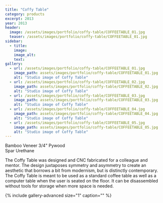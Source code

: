 ```yaml
---
title: "Coffy Table"
category: products
excerpt: 2013
year: 2013
header:
  image: /assets/images/portfolio/coffy-table/COFFEETABLE_01.jpg
  teaser: /assets/images/portfolio/coffy-table/COFFEETABLE_01.jpg
sidebar:
  - title:
    image:
    image_alt:
    text:
gallery:
  - url: /assets/images/portfolio/coffy-table/COFFEETABLE_01.jpg
    image_path: assets/images/portfolio/coffy-table/COFFEETABLE_01.jpg
    alt: "Studio image of Coffy Table"
  - url: /assets/images/portfolio/coffy-table/COFFEETABLE_02.jpg
    image_path: assets/images/portfolio/coffy-table/COFFEETABLE_02.jpg
    alt: "Studio image of Coffy Table"
  - url: /assets/images/portfolio/coffy-table/COFFEETABLE_03.jpg
    image_path: assets/images/portfolio/coffy-table/COFFEETABLE_03.jpg
    alt: "Studio image of Coffy Table"
  - url: /assets/images/portfolio/coffy-table/COFFEETABLE_04.jpg
    image_path: assets/images/portfolio/coffy-table/COFFEETABLE_04.jpg
    alt: "Studio image of Coffy Table"
  - url: /assets/images/portfolio/coffy-table/COFFEETABLE_05.jpg
    image_path: assets/images/portfolio/coffy-table/COFFEETABLE_05.jpg
    alt: "Studio image of Coffy Table"
---
```

Bamboo Veneer 3/4" Pywood  
Spar Urethane

The Coffy Table was designed and CNC fabricated for a colleague and mentor. The design juxtaposes symmetry and asymmetry to create an aesthetic that borrows a bit from modernism, but is distinctly contemporary. The Coffy Table is meant to be used as a standard coffee table as well as a computer table when the user is seated on the floor. It can be disassembled without tools for storage when more space is needed.

{% include gallery-advanced size="1" caption="" %}